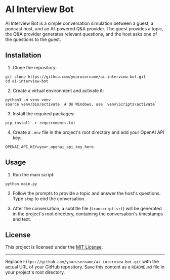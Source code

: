 # AI Interview Bot

AI Interview Bot is a simple conversation simulation between a guest, a podcast host, and an AI-powered Q&A provider. The guest provides a topic, the Q&A provider generates relevant questions, and the host asks one of the questions to the guest.

## Installation

1. Clone the repository:

```
git clone https://github.com/yourusername/ai-interview-bot.git
cd ai-interview-bot
```

2. Create a virtual environment and activate it:

```
python3 -m venv venv
source venv/bin/activate  # On Windows, use `venv\Scripts\activate`
```

3. Install the required packages:

```
pip install -r requirements.txt
```

4. Create a `.env` file in the project's root directory and add your OpenAI API key:

```
OPENAI_API_KEY=your_openai_api_key_here
```

## Usage

1. Run the main script:

```
python main.py
```

2. Follow the prompts to provide a topic and answer the host's questions. Type `stop` to end the conversation.

3. After the conversation, a subtitle file (`transcript.srt`) will be generated in the project's root directory, containing the conversation's timestamps and text.

## License

This project is licensed under the [MIT License](LICENSE).

---

Replace `https://github.com/yourusername/ai-interview-bot.git` with the actual URL of your GitHub repository. Save this content as a `README.md` file in your project's root directory.